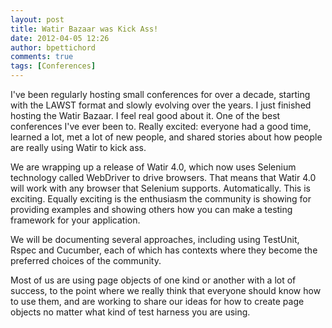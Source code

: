 ```yaml
---
layout: post
title: Watir Bazaar was Kick Ass!
date: 2012-04-05 12:26
author: bpettichord
comments: true
tags: [Conferences]
---
```

<p>I've been regularly hosting small conferences for over a decade, starting with the LAWST format and slowly evolving over the years. I just finished hosting the Watir Bazaar. I feel real good about it. One of the best conferences I've ever been to. Really excited: everyone had a good time, learned a lot, met a lot of new people, and shared stories about how people are really using Watir to kick ass.</p>
<!--more-->

<p>We are wrapping up a release of Watir 4.0, which now uses Selenium technology called WebDriver to drive browsers. That means that Watir 4.0 will work with any browser that Selenium supports. Automatically. This is exciting. Equally exciting is the enthusiasm the community is showing for providing examples and showing others how you can make a testing framework for your application.</p>
<p>We will be documenting several approaches, including using TestUnit, Rspec and Cucumber, each of which has contexts where they become the preferred choices of the community.</p>
<p>Most of us are using page objects of one kind or another with a lot of success, to the point where we really think that everyone should know how to use them, and are working to share our ideas for how to create page objects no matter what kind of test harness you are using.</p>
